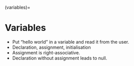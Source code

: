 (variables)=
# Variables
- Put “hello world” in a variable and read it from the user.
- Declaration, assignment, initialisation
- Assignment is right-associative.
- Declaration without assignment leads to null.
